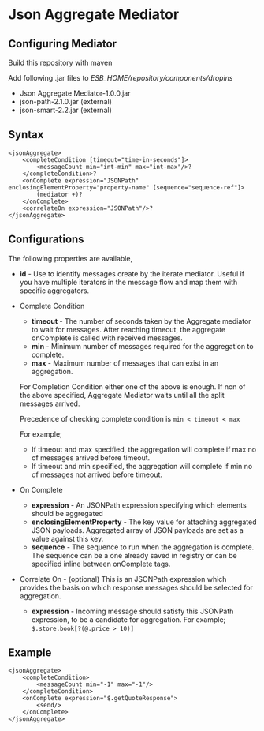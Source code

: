 # Json Aggregate Mediator

## Configuring Mediator
Build this repository with maven

Add following .jar files to *ESB_HOME/repository/components/dropins*

* Json Aggregate Mediator-1.0.0.jar
* json-path-2.1.0.jar (external)
* json-smart-2.2.jar (external)

## Syntax
```
<jsonAggregate>    
    <completeCondition [timeout="time-in-seconds"]>
        <messageCount min="int-min" max="int-max"/>?
    </completeCondition>?
    <onComplete expression="JSONPath" enclosingElementProperty="property-name" [sequence="sequence-ref"]>
        (mediator +)?
    </onComplete>
    <correlateOn expression="JSONPath"/>?
</jsonAggregate>
```

## Configurations
The following properties are available,

* **id** - Use to identify messages create by the iterate mediator. Useful if you have multiple iterators in the message flow and map them with specific aggregators.

* Complete Condition
    * **timeout** - The number of seconds taken by the Aggregate mediator to wait for messages. After reaching timeout, the aggregate onComplete is called with received messages.
    * **min** - Minimum number of messages required for the aggregation to complete. 
    * **max** - Maximum number of messages that can exist in an aggregation.

    For Completion Condition either one of the above is enough. If non of the above specified, Aggregate Mediator waits until all the split messages arrived.
    
    Precedence of checking complete condition is `min < timeout < max`
    
    For example; 
    * If timeout and max specified, the aggregation will complete if max no of messages arrived before timeout.
    * If timeout and min specified, the aggregation will complete if min no of messages not arrived before timeout.

* On Complete
    * **expression** - An JSONPath expression specifying which elements should be aggregated
    * **enclosingElementProperty** - The key value for attaching aggregated JSON payloads. Aggregated array of JSON payloads are set as a value against this key.
    * **sequence** - The sequence to run when the aggregation is complete. The sequence can be a one already saved in registry or can be specified inline between onComplete tags.

* Correlate On - (optional) This is an JSONPath expression which provides the basis on which response messages should be selected for aggregation.
    * **expression** - Incoming message should satisfy this JSONPath expression, to be a candidate for aggregation. For example; `$.store.book[?(@.price > 10)]`

## Example

```
<jsonAggregate>
    <completeCondition>
        <messageCount min="-1" max="-1"/>
    </completeCondition>
    <onComplete expression="$.getQuoteResponse">
        <send/>
    </onComplete>
</jsonAggregate>
```
